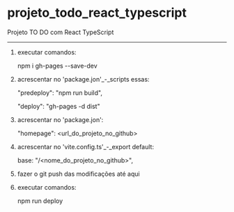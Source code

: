 # projeto_todo_react_typescript
Projeto TO DO com React TypeScript


------------------------------------------------------------------


1. executar comandos:
	
	npm i gh-pages --save-dev

	
2. acrescentar no 'package.jon'_-_scripts essas:

	"predeploy": "npm run build",

	"deploy": "gh-pages -d dist"

	
3. acrescentar no 'package.jon':

	"homepage": <url_do_projeto_no_github>	

	
4. acrescentar no 'vite.config.ts'_-_export default:
	
	base: "/<nome_do_projeto_no_github>",

	
5. fazer o git push das modificações até aqui


6. executar comandos:
	
	npm run deploy